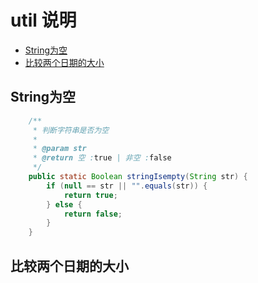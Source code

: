 # util 说明

<!-- TOC depthFrom:2 -->

- [String为空](#string为空)
- [比较两个日期的大小](#比较两个日期的大小)

<!-- /TOC -->

## String为空

```java
    /**
	 * 判断字符串是否为空
	 * 
	 * @param str
	 * @return 空 :true | 非空 :false
	 */
	public static Boolean stringIsempty(String str) {
		if (null == str || "".equals(str)) {
			return true;
		} else {
			return false;
		}
	}
```

## 比较两个日期的大小

```java
```
